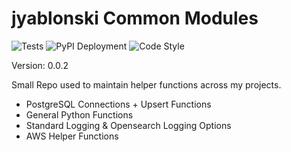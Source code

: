 # jyablonski Common Modules
![Tests](https://github.com/jyablonski/jyablonski_common_modules/actions/workflows/test.yml/badge.svg) ![PyPI Deployment](https://github.com/jyablonski/jyablonski_common_modules/actions/workflows/deploy.yml/badge.svg) ![Code Style](https://img.shields.io/badge/code%20style-black-000000.svg)

Version: 0.0.2

Small Repo used to maintain helper functions across my projects.

- PostgreSQL Connections + Upsert Functions
- General Python Functions
- Standard Logging & Opensearch Logging Options
- AWS Helper Functions